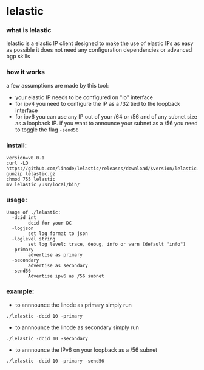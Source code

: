 # lelastic

### what is lelastic
lelastic is a elastic IP client designed to make the use of elastic IPs as easy as possible
it does not need any configuration dependencies or advanced bgp skills

### how it works
a few assumptions are made by this tool:
- your elastic IP needs to be configured on "lo" interface
- for ipv4 you need to configure the IP as a /32 tied to the loopback interface
- for ipv6 you can use any IP out of your /64 or /56 and of any subnet size as a loopback IP. if you want to announce your subnet as a /56 you need to toggle the flag `-send56`

### install:
```
version=v0.0.1
curl -LO https://github.com/linode/lelastic/releases/download/$version/lelastic.gz
gunzip lelastic.gz
chmod 755 lelastic
mv lelastic /usr/local/bin/
```

### usage:
```
Usage of ./lelastic:
  -dcid int
        dcid for your DC
  -logjson
        set log format to json
  -loglevel string
        set log level: trace, debug, info or warn (default "info")
  -primary
        advertise as primary
  -secondary
        advertise as secondary
  -send56
        Advertise ipv6 as /56 subnet
```


### example:
- to annnounce the linode as primary simply run
```
./lelastic -dcid 10 -primary
```

- to annnounce the linode as secondary simply run
```
./lelastic -dcid 10 -secondary
```

- to annnounce the IPv6 on your loopback as a /56 subnet
```
./lelastic -dcid 10 -primary -send56
```
